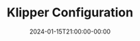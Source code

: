 ---
title: "Klipper Configuration"
date: 2024-01-15T21:00:00-00:00
draft: false
cover:
    #image: img/
    alt: "Klipper Configuration"
    caption: "Klipper Configuration"
    hidden: true
    hiddenInSingle: true
summary: "\"Current Klipper Configuration for Ender 3v2.\""
tags: ["3D Printing", "Klipper"]
---